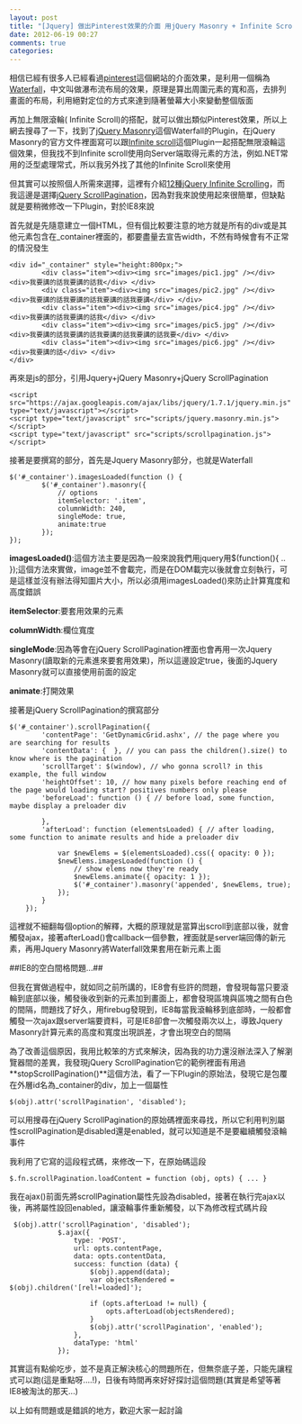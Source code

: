 ```yaml
---
layout: post
title: "[Jquery] 做出Pinterest效果的介面 用jQuery Masonry + Infinite Scroll"
date: 2012-06-19 00:27
comments: true
categories: 
---
```


相信已經有很多人已經看過<a href="http://pinterest.com/" target="_blank">pinterest</a>這個網站的介面效果，是利用一個稱為<a href="http://www.21andy.com/blog/20120527/2041.html" target="_blank">Waterfall</a>，中文叫做瀑布流布局的效果，原理是算出周圍元素的寬和高，去排列畫面的布局，利用絕對定位的方式來達到隨著螢幕大小來變動整個版面

<!--more-->

再加上無限滾輪( Infinite Scroll)的搭配，就可以做出類似Pinterest效果，所以上網去搜尋了一下，找到了<a href="http://masonry.desandro.com/index.html" target="_blank">jQuery Masonry</a>這個Waterfall的Plugin，在jQuery Masonry的官方文件裡面寫可以跟<a href="http://www.infinite-scroll.com/" target="_blank">Infinite scroll</a>這個Plugin一起搭配無限滾輪這個效果，但我找不到Infinite scroll使用向Server端取得元素的方法，例如.NET常用的泛型處理常式，所以我另外找了其他的Infinite Scroll來使用

但其實可以按照個人所需來選擇，這裡有介紹<a href="http://designbeep.com/2011/08/12/12-jquery-infinite-scrollingscroll-read-plugins-for-content-navigation/" target="_blank">12種jQuery Infinite Scrolling</a>，而我這邊是選擇<a href="http://andersonferminiano.com/jqueryscrollpagination/" target="_blank">jQuery ScrollPagination</a>，因為對我來說使用起來很簡單，但缺點就是要稍微修改一下Plugin，對於IE8來說

首先就是先隨意建立一個HTML，但有個比較要注意的地方就是所有的div或是其他元素包含在_container裡面的，都要盡量去宣告width，不然有時候會有不正常的情況發生

	<div id="_container" style="height:800px;">	        
	        <div class="item"><div><img src="images/pic1.jpg" /></div><div>我要講的話我要講的話我</div> </div>
	        <div class="item"><div><img src="images/pic2.jpg" /></div><div>我要講的話我要講的話我要講的話我要講</div> </div>
	        <div class="item"><div><img src="images/pic4.jpg" /></div><div>我要講的話我要講的話我</div> </div>
	        <div class="item"><div><img src="images/pic5.jpg" /></div><div>我要講的話我要講的話我要講的話我要講的話我要</div> </div>
	        <div class="item"><div><img src="images/pic6.jpg" /></div><div>我要講的話</div> </div>       	
	</div>   

再來是js的部分，引用Jquery+jQuery Masonry+jQuery ScrollPagination

	<script src="https://ajax.googleapis.com/ajax/libs/jquery/1.7.1/jquery.min.js" type="text/javascript"></script>
	<script type="text/javascript" src="scripts/jquery.masonry.min.js"></script>
	<script type="text/javascript" src="scripts/scrollpagination.js"></script>   
	
接著是要撰寫的部分，首先是Jquery Masonry部分，也就是Waterfall

	$('#_container').imagesLoaded(function () {
	        $('#_container').masonry({
	            // options
	            itemSelector: '.item',
	            columnWidth: 240,
	            singleMode: true,
	            animate:true
	        });
	});
	
**imagesLoaded()**:這個方法主要是因為一般來說我們用jquery用$(function(){ .. });這個方法來實做，image並不會載完，而是在DOM載完以後就會立刻執行，可是這樣並沒有辦法得知圖片大小，所以必須用imagesLoaded()來防止計算寬度和高度錯誤

**itemSelector**:要套用效果的元素

**columnWidth**:欄位寬度

**singleMode**:因為等會在jQuery ScrollPagination裡面也會再用一次Jquery Masonry(讀取新的元素進來要套用效果)，所以這邊設定true，後面的Jquery Masonry就可以直接使用前面的設定

**animate**:打開效果

接著是jQuery ScrollPagination的撰寫部分

	$('#_container').scrollPagination({
	        'contentPage': 'GetDynamicGrid.ashx', // the page where you are searching for results
	        'contentData': {  }, // you can pass the children().size() to know where is the pagination
	        'scrollTarget': $(window), // who gonna scroll? in this example, the full window
	        'heightOffset': 10, // how many pixels before reaching end of the page would loading start? positives numbers only please
	        'beforeLoad': function () { // before load, some function, maybe display a preloader div
	            
	        },
	        'afterLoad': function (elementsLoaded) { // after loading, some function to animate results and hide a preloader div
	
	            var $newElems = $(elementsLoaded).css({ opacity: 0 });
	            $newElems.imagesLoaded(function () {
	                // show elems now they're ready
	                $newElems.animate({ opacity: 1 });
	                $('#_container').masonry('appended', $newElems, true);
	            });
	        }
	    });
	    
這裡就不細翻每個option的解釋，大概的原理就是當算出scroll到底部以後，就會觸發ajax，接著afterLoad()會callback一個參數，裡面就是server端回傳的新元素，再用Jquery Masonry將Waterfall效果套用在新元素上面

##IE8的空白間格問題...##

但我在實做過程中，就如同之前所講的，IE8會有些許的問題，會發現每當只要滾輪到底部以後，觸發後收到新的元素加到畫面上，都會發現區塊與區塊之間有白色的間隔，問題找了好久，用firebug發現到，IE8每當我滾輪移到底部時，一般都會觸發一次ajax跟server端要資料，可是IE8卻會一次觸發兩次以上，導致Jquery Masonry計算元素的高度和寬度出現誤差，才會出現空白的間隔

為了改善這個原因，我用比較笨的方式來解決，因為我的功力還沒辦法深入了解瀏覽器間的差異，我發現jQuery ScrollPagination它的範例裡面有用過**stopScrollPagination()**這個方法，看了一下Plugin的原始法，發現它是包覆在外層id名為_container的div，加上一個屬性

	$(obj).attr('scrollPagination', 'disabled');
	
可以用搜尋在jQuery ScrollPagination的原始碼裡面來尋找，所以它利用判別屬性scrollPagination是disabled還是enabled，就可以知道是不是要繼續觸發滾輪事件

我利用了它寫的這段程式碼，來修改一下，在原始碼這段

 	$.fn.scrollPagination.loadContent = function (obj, opts) { ... }
 	
 我在ajax()前面先將scrollPagination屬性先設為disabled，接著在執行完ajax以後，再將屬性設回enabled，讓滾輪事件重新觸發，以下為修改程式碼片段
 
	 $(obj).attr('scrollPagination', 'disabled');
	            $.ajax({
	                type: 'POST',
	                url: opts.contentPage,
	                data: opts.contentData,
	                success: function (data) {
	                    $(obj).append(data);
	                    var objectsRendered = $(obj).children('[rel!=loaded]');
	
	                    if (opts.afterLoad != null) {
	                        opts.afterLoad(objectsRendered);
	                    }
	                    $(obj).attr('scrollPagination', 'enabled');
	                },
	                dataType: 'html'
	            });
	            
其實這有點偷吃步，並不是真正解決核心的問題所在，但無奈底子差，只能先讓程式可以跑(這是重點呀....!)，日後有時間再來好好探討這個問題(其實是希望等著IE8被淘汰的那天...)


以上如有問題或是錯誤的地方，歡迎大家一起討論